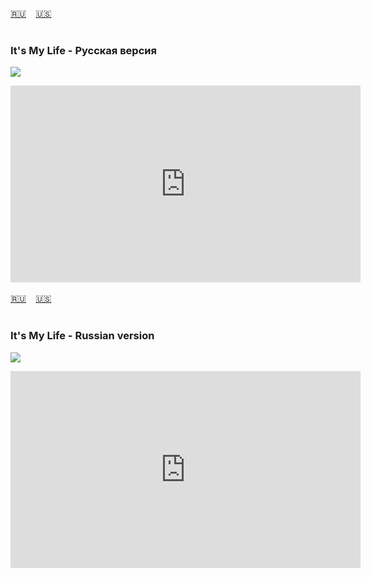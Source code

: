<span id="ru"><a href='#ru'>🇷🇺</a> &nbsp;&nbsp;&nbsp;<a href='#en'>🇺🇸</a> &nbsp;&nbsp;&nbsp;</span><br><br>

### It's My Life - Русская версия

![](https://github.com/stolbitsa/stolbitsa/assets/149964365/1162fceb-c67f-4a68-88f1-7025756a1162)


<iframe width="560" height="315" src="https://www.youtube.com/embed/9B1M3IPVcXs?si=UfOmpUNL_1VC4kU9" title="YouTube video player" frameborder="0" allow="accelerometer; autoplay; clipboard-write; encrypted-media; gyroscope; picture-in-picture; web-share" allowfullscreen></iframe><br><br>
<span id="en"><a href='#ru'>🇷🇺</a> &nbsp;&nbsp;&nbsp;<a href='#en'>🇺🇸</a> &nbsp;&nbsp;&nbsp;</span><br><br>

### It's My Life - Russian version


![](https://github.com/stolbitsa/stolbitsa/assets/149964365/1162fceb-c67f-4a68-88f1-7025756a1162)


<iframe width="560" height="315" src="https://www.youtube.com/embed/9B1M3IPVcXs?si=UfOmpUNL_1VC4kU9" title="YouTube video player" frameborder="0" allow="accelerometer; autoplay; clipboard-write; encrypted-media; gyroscope; picture-in-picture; web-share" allowfullscreen></iframe>


<br><br>
